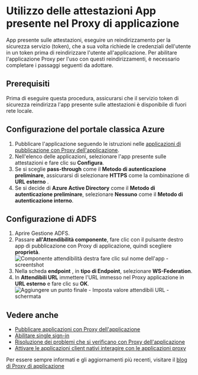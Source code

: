 <properties
    pageTitle="Utilizzo delle attestazioni App presente nel Proxy di applicazione"
    description="Viene illustrato come iniziare a utilizzarlo con Azure Active Directory applicazione Proxy."
    services="active-directory"
    documentationCenter=""
    authors="kgremban"
    manager="femila"
    editor=""/>

<tags
    ms.service="active-directory"
    ms.workload="identity"
    ms.tgt_pltfrm="na"
    ms.devlang="na"
    ms.topic="article"
    ms.date="06/22/2016"
    ms.author="kgremban"/>



# <a name="working-with-claims-aware-apps-in-application-proxy"></a>Utilizzo delle attestazioni App presente nel Proxy di applicazione

App presente sulle attestazioni, eseguire un reindirizzamento per la sicurezza servizio (token), che a sua volta richiede le credenziali dell'utente in un token prima di reindirizzare l'utente all'applicazione. Per abilitare l'applicazione Proxy per l'uso con questi reindirizzamenti, è necessario completare i passaggi seguenti da adottare.

## <a name="prerequisites"></a>Prerequisiti
Prima di eseguire questa procedura, assicurarsi che il servizio token di sicurezza reindirizza l'app presente sulle attestazioni è disponibile di fuori rete locale.

## <a name="azure-classic-portal-configuration"></a>Configurazione del portale classica Azure

1. Pubblicare l'applicazione seguendo le istruzioni nelle [applicazioni di pubblicazione con Proxy dell'applicazione](active-directory-application-proxy-publish.md).
2. Nell'elenco delle applicazioni, selezionare l'app presente sulle attestazioni e fare clic su **Configura**.
3. Se si sceglie **pass-through** come il **Metodo di autenticazione preliminare**, assicurarsi di selezionare **HTTPS** come la combinazione di **URL esterno** .
4. Se si decide di **Azure Active Directory** come il **Metodo di autenticazione preliminare**, selezionare **Nessuno** come il **Metodo di autenticazione interno**.


## <a name="adfs-configuration"></a>Configurazione di ADFS

1. Aprire Gestione ADFS.
2. Passare **all'Attendibilità componente**, fare clic con il pulsante destro app di pubblicazione con Proxy di applicazione, quindi scegliere **proprietà**.  
  ![Componente attendibilità destra fare clic sul nome dell'app - screentshot](./media/active-directory-application-proxy-claims-aware-apps/appproxyrelyingpartytrust.png)  
3. Nella scheda **endpoint** , in **tipo di Endpoint**, selezionare **WS-Federation**.
4. In **Attendibili URL** immettere l'URL immesso nel Proxy applicazione in **URL esterno** e fare clic su **OK**.  
  ![Aggiungere un punto finale - Imposta valore attendibili URL - schermata](./media/active-directory-application-proxy-claims-aware-apps/appproxyendpointtrustedurl.png)  

## <a name="see-also"></a>Vedere anche

- [Pubblicare applicazioni con Proxy dell'applicazione](active-directory-application-proxy-publish.md)
- [Abilitare single sign-in](active-directory-application-proxy-sso-using-kcd.md)
- [Risoluzione dei problemi che si verificano con Proxy dell'applicazione](active-directory-application-proxy-troubleshoot.md)
- [Attivare le applicazioni client nativi interagire con le applicazioni proxy](active-directory-application-proxy-native-client.md)

Per essere sempre informati e gli aggiornamenti più recenti, visitare il [blog di Proxy di applicazione](http://blogs.technet.com/b/applicationproxyblog/)
